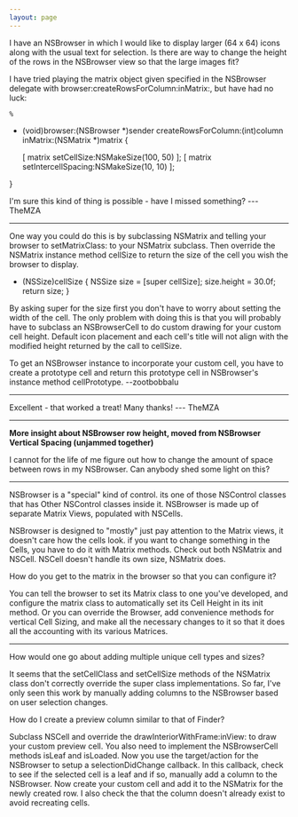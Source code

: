 ```yaml
---
layout: page
---
```




I have an NSBrowser in which I would like to display larger (64 x 64) icons along with the usual text for selection. Is there are way to change the height of the rows in the NSBrowser view so that the large images fit?

I have tried playing the matrix object given specified in the NSBrowser delegate with     browser:createRowsForColumn:inMatrix:, but have had no luck:

    %
- (void)browser:(NSBrowser *)sender createRowsForColumn:(int)column inMatrix:(NSMatrix *)matrix {

     [ matrix setCellSize:NSMakeSize(100, 50) ];
     [ matrix setIntercellSpacing:NSMakeSize(10, 10) ];

}


I'm sure this kind of thing is possible - have I missed something?  ---TheMZA

----

One way you could do this is by subclassing NSMatrix and telling your browser to     setMatrixClass: to your NSMatrix subclass. Then override the NSMatrix instance method     cellSize to return the size of the cell you wish the browser to display. 

    
- (NSSize)cellSize {
    NSSize size = [super cellSize];
    size.height = 30.0f;
    return size;
}


By asking     super for the size first you don't have to worry about setting the width of the cell. The only problem with doing this is that you will probably have to subclass an NSBrowserCell to do custom drawing for your custom cell height. Default icon placement and each cell's title will not align with the modified height returned by the call to     cellSize. 

To get an NSBrowser instance to incorporate your custom cell, you have to create a prototype cell and return this prototype cell in NSBrowser's instance method     cellPrototype.  --zootbobbalu

----

Excellent - that worked a treat! Many thanks!  --- TheMZA

----

**More insight about NSBrowser row height, moved from NSBrowser Vertical Spacing (unjammed together)**

I cannot for the life of me figure out how to change the amount of space between rows in my NSBrowser. Can anybody shed some light on this?

----

NSBrowser is a "special" kind of control. its one of those NSControl classes that has Other NSControl classes inside it.
NSBrowser is made up of separate Matrix Views, populated with NSCells. 

NSBrowser is designed to "mostly" just pay attention to the Matrix views, it doesn't care how the cells look.  if you want to change something in the Cells, you have to do it with Matrix methods. Check out both NSMatrix and NSCell. NSCell doesn't handle its own size, NSMatrix does.  

How do you get to the matrix in the browser so that you can configure it?

You can tell the browser to set its Matrix class to one you've developed, and configure the matrix class to automatically set its Cell Height in its init method.  Or you can override the Browser, add convenience methods for vertical Cell Sizing, and make all the necessary changes to it so that it does all the accounting with its various Matrices. 

----

How would one go about adding multiple unique cell types and sizes?  

It seems that the setCellClass and setCellSize methods of the NSMatrix class don't correctly override the super class implementations.  So far, I've only seen this work by manually adding columns to the NSBrowser based on user selection changes.

How do I create a preview column similar to that of Finder?

Subclass NSCell and override the drawInteriorWithFrame:inView: to draw your custom preview cell.  You also need to implement the NSBrowserCell methods isLeaf and isLoaded.  Now you use the target/action for the NSBrowser to setup a selectionDidChange callback. In this callback, check to see if the selected cell is a leaf and if so, manually add a column to the NSBrowser.  Now create your custom cell and add it to the NSMatrix for the newly created row.  I also check the that the column doesn't already exist to avoid recreating cells.
